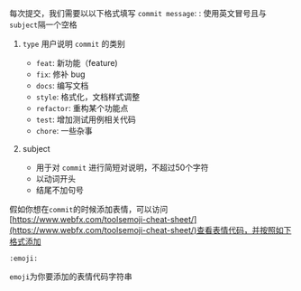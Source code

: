 每次提交，我们需要以以下格式填写 `commit message`:
<type>: <subject>
使用英文冒号且与`subject`隔一个空格

1. `type` 用户说明 `commit` 的类别
    * `feat`: 新功能（feature)
    * `fix`: 修补 bug
    * `docs`: 编写文档
    * `style`: 格式化，文档样式调整
    * `refactor`: 重构某个功能点
    * `test`: 增加测试用例相关代码
    * `chore`: 一些杂事

2. subject
    * 用于对 `commit` 进行简短对说明，不超过50个字符
    * 以动词开头
    * 结尾不加句号

假如你想在`commit`的时候添加表情，可以访问[https://www.webfx.com/toolsemoji-cheat-sheet/](https://www.webfx.com/toolsemoji-cheat-sheet/)查看表情代码，并按照如下格式添加

`:emoji:`

`emoji`为你要添加的表情代码字符串